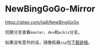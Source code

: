 # NewBingGoGo-Mirror
https://gitee.com/jja8/NewBingGoGo

切换分支查看`master`、`dev`和`wikis`分支。

如果没有意外的话，镜像拓展`zip`包[下载链接](https://github.com/lwd-temp/NewBingGoGo-Mirror/archive/refs/heads/master.zip)。
